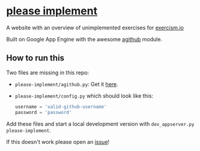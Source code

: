 # [please implement](http://please-implement.appspot.com/)

A website with an overview of unimplemented exercises for [exercism.io](http://exercism.io)

Built on Google App Engine with the awesome [agithub](http://github.com/jpaugh/agithub) module.

## How to run this

Two files are missing in this repo:

* `please-implement/agithub.py`: Get it [here](http://github.com/jpaugh/agithub).
* `please-implement/config.py` which should look like this:

  ```Python
  username = 'valid-github-username'
  password = 'password'
  ```
  
Add these files and start a local development version with `dev_appserver.py please-implement`.

If this doesn't work please open an [issue](http://github.com/sjakobi/please-implement/issues)!
